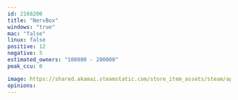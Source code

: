 ```yaml
---
id: 2168200
title: "NervBox"
windows: "true"
mac: "false"
linux: false
positive: 12
negative: 5
estimated_owners: "100000 - 200000"
peak_ccu: 0

image: https://shared.akamai.steamstatic.com/store_item_assets/steam/apps/2168200/header.jpg?t=1722641933
opinions:
---
```

